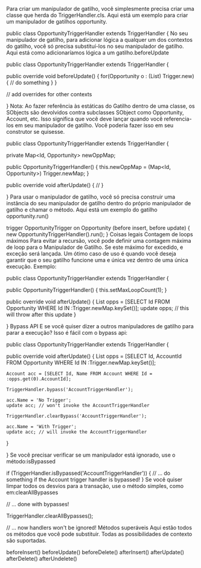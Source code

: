 Para criar um manipulador de gatilho, você simplesmente precisa criar uma classe que herda do TriggerHandler.cls. Aqui está um exemplo para criar um manipulador de gatilhos opportunity.

public class OpportunityTriggerHandler extends TriggerHandler {
No seu manipulador de gatilho, para adicionar lógica a qualquer um dos contextos do gatilho, você só precisa substituí-los no seu manipulador de gatilho. Aqui está como adicionaríamos lógica a um gatilho.beforeUpdate

public class OpportunityTriggerHandler extends TriggerHandler {
  
  public override void beforeUpdate() {
    for(Opportunity o : (List<Opportunity>) Trigger.new) {
      // do something
    }
  }

  // add overrides for other contexts

}
Nota: Ao fazer referência às estáticas do Gatilho dentro de uma classe, os SObjects são devolvidos contra subclasses SObject como Opportunity, Account, etc. Isso significa que você deve lançar quando você referencia-los em seu manipulador de gatilho. Você poderia fazer isso em seu construtor se quisesse.

public class OpportunityTriggerHandler extends TriggerHandler {

  private Map<Id, Opportunity> newOppMap;

  public OpportunityTriggerHandler() {
    this.newOppMap = (Map<Id, Opportunity>) Trigger.newMap;
  }
  
  public override void afterUpdate() {
    //
  }

}
Para usar o manipulador de gatilho, você só precisa construir uma instância do seu manipulador de gatilho dentro do próprio manipulador de gatilho e chamar o método. Aqui está um exemplo do gatilho opportunity.run()

trigger OpportunityTrigger on Opportunity (before insert, before update) {
  new OpportunityTriggerHandler().run();
}
Coisas legais
Contagem de loops máximos
Para evitar a recursão, você pode definir uma contagem máxima de loop para o Manipulador de Gatilho. Se este máximo for excedido, e exceção será lançada. Um ótimo caso de uso é quando você deseja garantir que o seu gatilho funcione uma e única vez dentro de uma única execução. Exemplo:

public class OpportunityTriggerHandler extends TriggerHandler {

  public OpportunityTriggerHandler() {
    this.setMaxLoopCount(1);
  }
  
  public override void afterUpdate() {
    List<Opportunity> opps = [SELECT Id FROM Opportunity WHERE Id IN :Trigger.newMap.keySet()];
    update opps; // this will throw after this update
  }

}
Bypass API
E se você quiser dizer a outros manipuladores de gatilho para parar a execução? Isso é fácil com o bypass api:

public class OpportunityTriggerHandler extends TriggerHandler {
  
  public override void afterUpdate() {
    List<Opportunity> opps = [SELECT Id, AccountId FROM Opportunity WHERE Id IN :Trigger.newMap.keySet()];
    
    Account acc = [SELECT Id, Name FROM Account WHERE Id = :opps.get(0).AccountId];

    TriggerHandler.bypass('AccountTriggerHandler');

    acc.Name = 'No Trigger';
    update acc; // won't invoke the AccountTriggerHandler

    TriggerHandler.clearBypass('AccountTriggerHandler');

    acc.Name = 'With Trigger';
    update acc; // will invoke the AccountTriggerHandler

  }

}
Se você precisar verificar se um manipulador está ignorado, use o método:isBypassed

if (TriggerHandler.isBypassed('AccountTriggerHandler')) {
  // ... do something if the Account trigger handler is bypassed!
}
Se você quiser limpar todos os desvios para a transação, use o método simples, como em:clearAllBypasses

// ... done with bypasses!

TriggerHandler.clearAllBypasses();

// ... now handlers won't be ignored!
Métodos superáveis
Aqui estão todos os métodos que você pode substituir. Todas as possibilidades de contexto são suportadas.

beforeInsert()
beforeUpdate()
beforeDelete()
afterInsert()
afterUpdate()
afterDelete()
afterUndelete()
